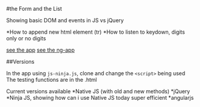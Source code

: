 #the Form and the List

Showing basic DOM and events in JS vs jQuery

*How to append new html element (tr)
*How to listen to keydown, digits only or no digits

[see the app](https://bresleveloper.github.io/TheFormAndTheList/the%20form%20and%20the%20list.html)
[see the ng-app](https://bresleveloper.github.io/TheFormAndTheList/ng-formlist.html)

##Versions

In the app using `js-ninja.js`, clone and change the `<script>` being used  
The testing functions are in the .html

Current versions available 
*Native JS (with old and new methods)
*jQuery
*Ninja JS, showing how can i use Native JS today super efficient
*angularjs

